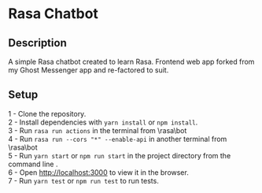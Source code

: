 # Rasa Chatbot

## Description
A simple Rasa chatbot created to learn Rasa. Frontend web app forked from my Ghost Messenger app and re-factored to suit.

## Setup
1 - Clone the repository.\
2 - Install dependencies with ```yarn install``` or ```npm install```.\
3 - Run ```rasa run actions``` in the terminal from \rasa\bot\
4 - Run ```rasa run --cors "*" --enable-api``` in another terminal from \rasa\bot\
5 - Run ```yarn start``` or ```npm run start``` in the project directory from the command line .\
6 - Open [http://localhost:3000](http://localhost:3000) to view it in the browser.\
7 - Run ```yarn test``` or ```npm run test``` to run tests.